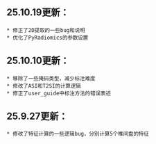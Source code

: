 ## 25.10.19更新：

    * 修正了2D提取的一些bug和说明
    * 优化了PyRadiomics的参数设置

## 25.10.10更新：

    * 移除了一些掩码类型，减少标注难度
    * 修改了ASI和T2SI的计算逻辑
    * 修正了user_guide中标注方法的错误表述

## 25.9.27更新：

    * 修改了特征计算的一些逻辑bug，分别计算5个椎间盘的特征
